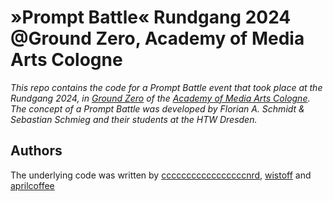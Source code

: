 # »Prompt Battle« Rundgang 2024 @Ground Zero, Academy of Media Arts Cologne

_This repo contains the code for a Prompt Battle event that took place at the Rundgang 2024, in [Ground Zero](https://ground-zero.khm.de/) of the [Academy of Media Arts Cologne](https://en.khm.de/).
The concept of a Prompt Battle was developed by Florian A. Schmidt & Sebastian Schmieg and their students at the HTW Dresden._

## Authors
The underlying code was written by [cccccccccccccccccnrd](https://github.com/cccccccccccccccccnrd), [wistoff](https://github.com/wistoff) and [aprilcoffee](https://github.com/aprilcoffee)
